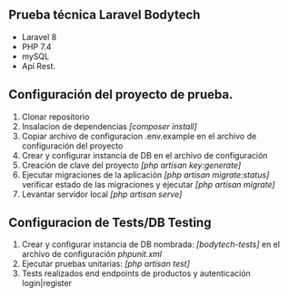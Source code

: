 ## Prueba técnica Laravel Bodytech
- Laravel 8
- PHP 7.4
- mySQL
- Api Rest.

## Configuración del proyecto de prueba.

1. Clonar repositorio
2. Insalacion de dependencias *[composer install]*
3. Copiar archivo de configuracion .env.example en el archivo de configuración del proyecto
4. Crear y configurar instancia de DB en el archivo de configuración
5. Creación de clave del proyecto *[php artisan key:generate]*
6. Ejecutar migraciones de la aplicación *[php artisan migrate:status]* verificar estado de las migraciones y ejecutar *[php artisan migrate]*
7. Levantar servidor local *[php artisan serve]*


## Configuracion de Tests/DB Testing
1. Crear y configurar instancia de DB nombrada: *[bodytech-tests]* en el archivo de configuración *phpunit.xml*
2. Ejecutar pruebas unitarias: *[php artisan test]*
3. Tests realizados end endpoints de productos y autenticación login|register


